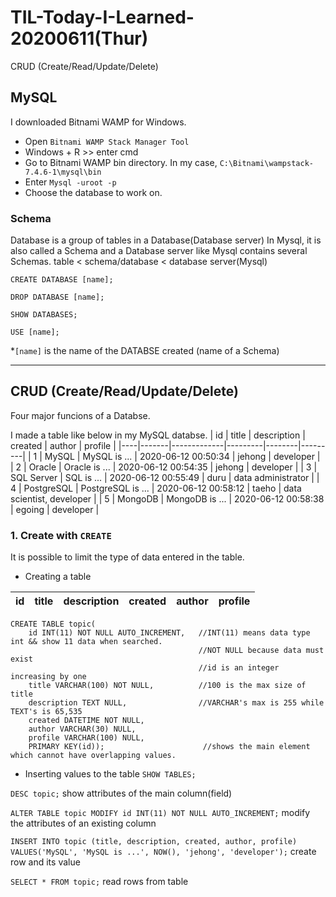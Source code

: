 # TIL-Today-I-Learned- 20200611(Thur)

CRUD (Create/Read/Update/Delete)

## MySQL
I downloaded Bitnami WAMP for Windows.
- Open `Bitnami WAMP Stack Manager Tool`
- Windows + R >> enter cmd
- Go to Bitnami WAMP bin directory. In my case, `C:\Bitnami\wampstack-7.4.6-1\mysql\bin`
- Enter `Mysql -uroot -p`
- Choose the database to work on.


### Schema
Database is a group of tables in a Database(Database server)
In Mysql, it is also called a Schema
and a Database server like Mysql contains several Schemas.
table < schema/database < database server(Mysql)

`CREATE DATABASE [name];`

`DROP DATABASE [name];`

`SHOW DATABASES;`

`USE [name];`

*`[name]` is the name of the DATABSE created (name of a Schema)

---
## CRUD (Create/Read/Update/Delete) 
Four major funcions of a Databse.

I made a table like below in my MySQL databse.
| id | title | description | created | author | profile |
|----|-------|-------------|---------|--------|---------|
| 1  | MySQL | MySQL is ... | 2020-06-12 00:50:34 | jehong | developer |
| 2  | Oracle | Oracle is ... | 2020-06-12 00:54:35 | jehong | developer |
| 3  | SQL Server | SQL is ... | 2020-06-12 00:55:49 | duru | data administrator |
| 4  | PostgreSQL | PostgreSQL is ... | 2020-06-12 00:58:12 | taeho | data scientist, developer |
| 5  | MongoDB | MongoDB is ... | 2020-06-12 00:58:38 | egoing | developer |

### 1. Create with `CREATE`
It is possible to limit the type of data entered in the table.

- Creating a table

| id | title | description | created | author | profile |
|----|-------|-------------|---------|--------|---------|
```
CREATE TABLE topic(
    id INT(11) NOT NULL AUTO_INCREMENT,   //INT(11) means data type int && show 11 data when searched. 
                                          //NOT NULL because data must exist
                                          //id is an integer increasing by one
    title VARCHAR(100) NOT NULL,          //100 is the max size of title
    description TEXT NULL,                //VARCHAR's max is 255 while TEXT's is 65,535
    created DATETIME NOT NULL,
    author VARCHAR(30) NULL,
    profile VARCHAR(100) NULL,
    PRIMARY KEY(id));                      //shows the main element which cannot have overlapping values.
```

- Inserting values to the table
`SHOW TABLES;`

`DESC topic;` show attributes of the main column(field)

`ALTER TABLE topic MODIFY id INT(11) NOT NULL AUTO_INCREMENT;` modify the attributes of an existing column

`INSERT INTO topic (title, description, created, author, profile) VALUES('MySQL', 'MySQL is ...', NOW(), 'jehong', 'developer');` create row and its value

`SELECT * FROM topic;` read rows from table
